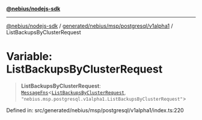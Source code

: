 [**@nebius/nodejs-sdk**](../../../../../../README.md)

---

[@nebius/nodejs-sdk](../../../../../../README.md) / [generated/nebius/msp/postgresql/v1alpha1](../README.md) / ListBackupsByClusterRequest

# Variable: ListBackupsByClusterRequest

> **ListBackupsByClusterRequest**: [`MessageFns`](../../../../../../runtime/protos/core/interfaces/MessageFns.md)\<[`ListBackupsByClusterRequest`](../interfaces/ListBackupsByClusterRequest.md), `"nebius.msp.postgresql.v1alpha1.ListBackupsByClusterRequest"`\>

Defined in: src/generated/nebius/msp/postgresql/v1alpha1/index.ts:220
